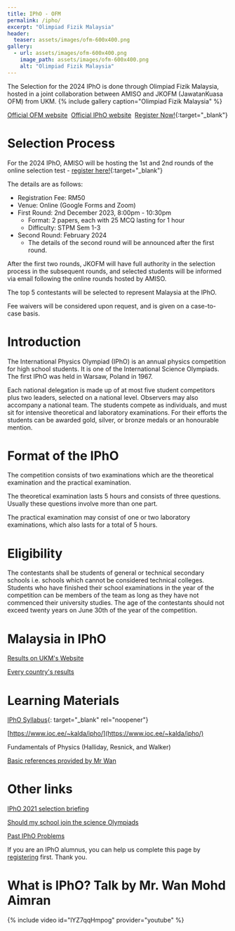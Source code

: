 ```yaml
---
title: IPhO - OFM
permalink: /ipho/
excerpt: "Olimpiad Fizik Malaysia"
header:
  teaser: assets/images/ofm-600x400.png
gallery:
  - url: assets/images/ofm-600x400.png
    image_path: assets/images/ofm-600x400.png
    alt: "Olimpiad Fizik Malaysia"
---
```


The Selection for the 2024 IPhO is done through Olimpiad Fizik Malaysia, hosted in a joint collaboration between AMISO and JKOFM (JawatanKuasa OFM) from UKM.
{% include gallery caption="Olimpiad Fizik Malaysia" %}

[Official OFM website](http://www.ukm.my/ipho/)&nbsp;&nbsp;[Official IPhO website](https://www.ipho-new.org/)&nbsp;&nbsp;[Register Now!](https://forms.gle/ppghLqargbVbcEZu6){:target="_blank"}

# Selection Process

For the 2024 IPhO, AMISO will be hosting the 1st and 2nd rounds of the online selection test - [register here!](https://forms.gle/ppghLqargbVbcEZu6){:target="_blank"} 

The details are as follows:
- Registration Fee: RM50
- Venue: Online (Google Forms and Zoom)
- First Round: 2nd December 2023, 8:00pm - 10:30pm
  - Format: 2 papers, each with 25 MCQ lasting for 1 hour
  - Difficulty: STPM Sem 1-3
- Second Round: February 2024
  -  The details of the second round will be announced after the first round.

After the first two rounds, JKOFM will have full authority in the selection process in the subsequent rounds, and selected students will be informed via email following the online rounds hosted by AMISO.

The top 5 contestants will be selected to represent Malaysia at the IPhO.

Fee waivers will be considered upon request, and is given on a case-to-case basis.

# Introduction

The International Physics Olympiad (IPhO) is an annual physics competition for high school students. It is one of the International Science Olympiads. The first IPhO was held in Warsaw, Poland in 1967.

Each national delegation is made up of at most five student competitors plus two leaders, selected on a national level. Observers may also accompany a national team. The students compete as individuals, and must sit for intensive theoretical and laboratory examinations. For their efforts the students can be awarded gold, silver, or bronze medals or an honourable mention.

# Format of the IPhO

The competition consists of two examinations which are the theoretical examination and the practical examination.

The theoretical examination lasts 5 hours and consists of three questions. Usually these questions involve more than one part.

The practical examination may consist of one or two laboratory examinations, which also lasts for a total of 5 hours.

# Eligibility

The contestants shall be students of general or technical secondary schools i.e. schools which cannot be considered technical colleges. Students who have finished their school examinations in the year of the competition can be members of the team as long as they have not commenced their university studies. The age of the contestants should not exceed twenty years on June 30th of the year of the competition.

# Malaysia in IPhO
[Results on UKM's Website](http://www.ukm.my/ipho/participate.htm)

[Every country's results](https://ipho-unofficial.org/)

# Learning Materials

[IPhO Syllabus](https://www.ipho2021.lt/uplfiles/2015-12-06%20%20Syllabus%20of%20IPhO_1.pdf){: target="_blank" rel="noopener"}

[https://www.ioc.ee/~kalda/ipho/](https://www.ioc.ee/~kalda/ipho/)

Fundamentals of Physics (Halliday, Resnick, and Walker)

[Basic references provided by Mr Wan](https://drive.google.com/drive/folders/1qATZt4_7ykTgDVnEC-wtYVj9PnpVlFTk?usp=sharing)

# Other links

[IPhO 2021 selection briefing](https://drive.google.com/file/d/1l4H2U54rJDmMfbFBknRfWUu-oCD2v-2F/view?usp=sharing)

[Should my school join the science Olympiads](https://drive.google.com/file/d/1wvzAA0HgULUXbfdxOhydeO7jUx8Pf_UB/view?usp=sharing)

[Past IPhO Problems](https://ipho.olimpicos.net)

If you are an IPhO alumnus, you can help us complete this page by [registering](/alumni) first. Thank you.

# What is IPhO? Talk by Mr. Wan Mohd Aimran
{% include video id="lYZ7qqHmpog" provider="youtube" %}

